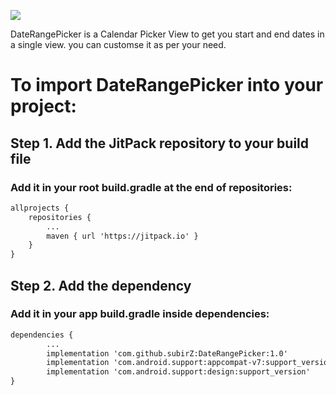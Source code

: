 [![](https://jitpack.io/v/subirZ/DateRangePicker.svg)](https://jitpack.io/#subirZ/DateRangePicker)

DateRangePicker is a Calendar Picker View to get you start and end dates in a single view. you can customse it as per your need.

# To import DateRangePicker into your project:

## Step 1. Add the JitPack repository to your build file

### Add it in your root build.gradle at the end of repositories:

```xml
allprojects {
    repositories {
        ...
        maven { url 'https://jitpack.io' }
    }
}
```

## Step 2. Add the dependency

### Add it in your app build.gradle inside dependencies:
```xml
dependencies {
        ...
        implementation 'com.github.subirZ:DateRangePicker:1.0'
        implementation 'com.android.support:appcompat-v7:support_version'
        implementation 'com.android.support:design:support_version'
}
```
